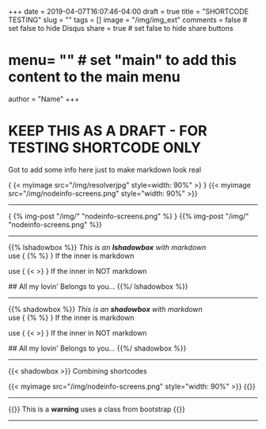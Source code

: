 +++
date = 2019-04-07T16:07:46-04:00
draft = true
title = "SHORTCODE TESTING"
slug = ""
tags = []
image = "/img/img_ext"
comments = false    # set false to hide Disqus
share = true        # set false to hide share buttons
# menu= ""          # set "main" to add this content to the main menu
author = "Name"
+++


# KEEP THIS AS A DRAFT - FOR TESTING SHORTCODE ONLY

Got to add some info here just to make markdown look real

<!--more-->

{ {< myimage src="/img/resolverjpg" style=width: 90%" >} }
{{< myimage src="/img/nodeinfo-screens.png" style="width: 90%" >}}
<hr>


{ {% img-post "/img/" "nodeinfo-screens.png" %} }
{{% img-post "/img/" "nodeinfo-screens.png" %}}
<hr>

{{% lshadowbox  %}}
_This is an **lshadowbox** with markdown_
<br>
use { {% %} } If the inner is markdown
<p>
use { {< >} } If the inner in NOT markdown
<p>
## All my lovin'
Belongs to you...
{{%/ lshadowbox  %}}
<hr>

{{% shadowbox  %}}
_This is an **shadowbox** with markdown_
<br>
use { {% %} } If the inner is markdown
<p>
use { {< >} } If the inner in NOT markdown
<p>
## All my lovin'
Belongs to you...
{{%/ shadowbox  %}}
<hr>


{{< shadowbox  >}}
Combining shortcodes
<p>
{{< myimage src="/img/nodeinfo-screens.png" style="width: 90%" >}}
{{</ shadowbox  >}}

<hr>

{{<warning>}}
This is a **warning**
uses a class from bootstrap
{{</warning>}}


<hr>



